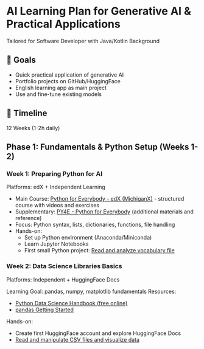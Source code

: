 # AI Learning Plan for Generative AI & Practical Applications

Tailored for Software Developer with Java/Kotlin Background

## 🎯 Goals

- Quick practical application of generative AI
- Portfolio projects on GitHub/HuggingFace
- English learning app as main project
- Use and fine-tune existing models

## 📅 Timeline
12 Weeks (1-2h daily)

## Phase 1: Fundamentals & Python Setup (Weeks 1-2)

### Week 1: Preparing Python for AI

Platforms: edX + Independent Learning

- Main Course: [Python for Everybody - edX (MichiganX)](https://learning.edx.org/course/course-v1:MichiganX+py4e101x+2T2024/home) - structured course with videos and exercises
- Supplementary: [PY4E - Python for Everybody](https://www.py4e.com/) (additional materials and reference)
- Focus: Python syntax, lists, dictionaries, functions, file handling
- Hands-on:
    - Set up Python environment (Anaconda/Miniconda)
    - Learn Jupyter Notebooks
    - First small Python project: [Read and analyze vocabulary file](learnings/hands-on/week1/README.md)

### Week 2: Data Science Libraries Basics

Platforms: Independent + HuggingFace Docs

Learning Goal: pandas, numpy, matplotlib fundamentals
Resources:
- [Python Data Science Handbook (free online)](https://jakevdp.github.io/PythonDataScienceHandbook/)
- [pandas Getting Started](https://pandas.pydata.org/docs/getting_started/index.html)


Hands-on:
- Create first HuggingFace account and explore HuggingFace Docs
- [Read and manipulate CSV files and visualize data](learnings/hands-on/week2/README.md)
